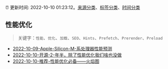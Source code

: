 :alarm_clock: 更新时间: 2022-10-10 01:23:12。[来源分类](../README.md)、[标签分类](../TAGS.md)、[时间分类](../TIMELINE.md)

## 性能优化


> 关键字：`性能`、`优化`、`加载`、`SEO`、`Hints`、`Prefetch`、`Prerender`、`Preload`



- [2022-10-09-Apple-Silicon-M-系处理器性能预测](https://www.v2ex.com/t/885642) 
- [2022-10-10-开源-2-年半，除了性能优化我们啥也没做](https://toutiao.io/k/swk2aqc) 
- [2022-10-10-推荐-性能优化必备——火焰图](https://toutiao.io/k/azf7ub6) 